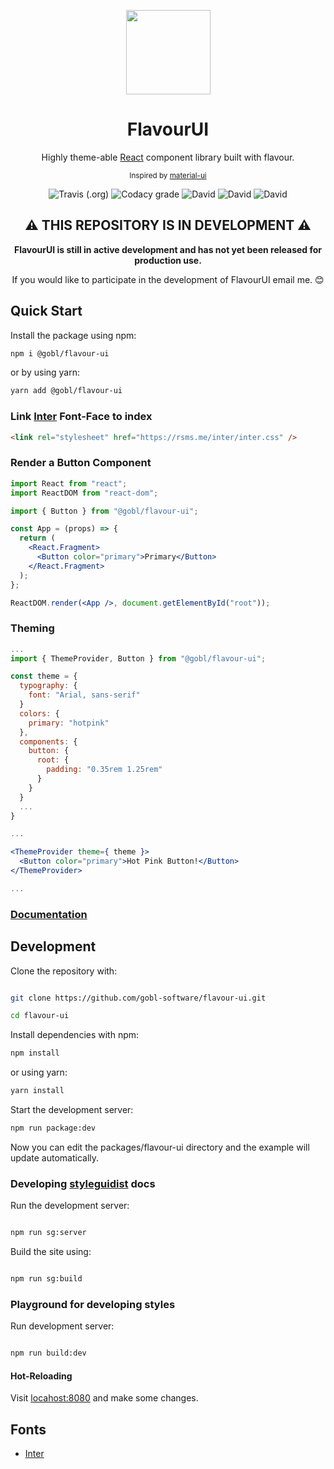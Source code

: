 <p align="center"><img  width="135" src="https://svgshare.com/i/G40.svg" /></p>
<h1 align="center">FlavourUI</h1>
<p align="center">Highly theme-able <a href="https://github.com/facebook/react">React</a> component library built with flavour.</p>
<p align="center"><sub>Inspired by <a href="https://github.com/mui-org/material-ui">material-ui</a></sub></p>
<p align="center">
  <img alt="Travis (.org)" src="https://img.shields.io/travis/gobl-software/flavour-ui?style=flat-square">
  <img alt="Codacy grade" src="https://img.shields.io/codacy/grade/71c28e9b05424da7a084c29304e2a4fb?style=flat-square">
  <img alt="David" src="https://img.shields.io/david/gobl-software/flavour-ui?style=flat-square">
  <img alt="David" src="https://img.shields.io/david/dev/gobl-software/flavour-ui?style=flat-square">
  <img alt="David" src="https://img.shields.io/david/peer/gobl-software/flavour-ui?style=flat-square">
</p>

<h2 align="center">⚠ THIS REPOSITORY IS IN DEVELOPMENT ⚠</h2>
<p align="center"><b>FlavourUI is still in active development and has not yet been released for production use.</b></p>
<p align="center">If you would like to participate in the development of FlavourUI email me. 😊</p>

## Quick Start

Install the package using npm:

```bash
npm i @gobl/flavour-ui
```

or by using yarn:

```bash
yarn add @gobl/flavour-ui
```

### Link [Inter](https://github.com/rsms/inter) Font-Face to index

```html
<link rel="stylesheet" href="https://rsms.me/inter/inter.css" />
```

### Render a Button Component

```jsx
import React from "react";
import ReactDOM from "react-dom";

import { Button } from "@gobl/flavour-ui";

const App = (props) => {
  return (
    <React.Fragment>
      <Button color="primary">Primary</Button>
    </React.Fragment>
  );
};

ReactDOM.render(<App />, document.getElementById("root"));
```

### Theming

```jsx
...
import { ThemeProvider, Button } from "@gobl/flavour-ui";

const theme = {
  typography: {
    font: "Arial, sans-serif"
  }
  colors: {
    primary: "hotpink"
  },
  components: {
    button: {
      root: {
        padding: "0.35rem 1.25rem"
      }
    }
  }
  ...
}

...

<ThemeProvider theme={ theme }>
  <Button color="primary">Hot Pink Button!</Button>
</ThemeProvider>

...
```

### [Documentation](https://gobl-software.github.io/flavour-ui/)

## Development

Clone the repository with:

```bash

git clone https://github.com/gobl-software/flavour-ui.git

cd flavour-ui
```

Install dependencies with npm:

```bash
npm install
```

or using yarn:

```bash
yarn install
```

Start the development server:

```bash
npm run package:dev
```

Now you can edit the packages/flavour-ui directory and the example will update automatically.

### Developing [styleguidist](https://github.com/styleguidist/react-styleguidist) docs

Run the development server:

```bash

npm run sg:server

```

Build the site using:

```bash

npm run sg:build

```

### Playground for developing styles

Run development server:

```bash

npm run build:dev

```

#### Hot-Reloading

Visit [locahost:8080](http://localhost:8080) and make some changes.

## Fonts

-  [Inter](https://github.com/rsms/inter)
